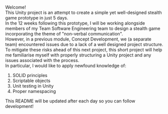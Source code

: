 Welcome!  
This Unity project is an attempt to create a simple yet well-designed stealth game prototype in just 5 days.  
In the 12 weeks following this prototype, I will be working alongside members of my Team Software Engineering team to design a stealth game incorporating the theme of "non-verbal communication".  
However, in a previous module, Concept Development, we (a separate team) encountered issues due to a lack of a well designed project structure. To mitigate these risks ahead of this next project, this short project will help me familiarise myself with properly structuring a Unity project and any issues associated with the process.  
In particular, I would like to apply newfound knowledge of:
1. SOLID principles
2. Scriptable objects
3. Unit testing in Unity
4. Proper namespacing

This README will be updated after each day so you can follow development!
